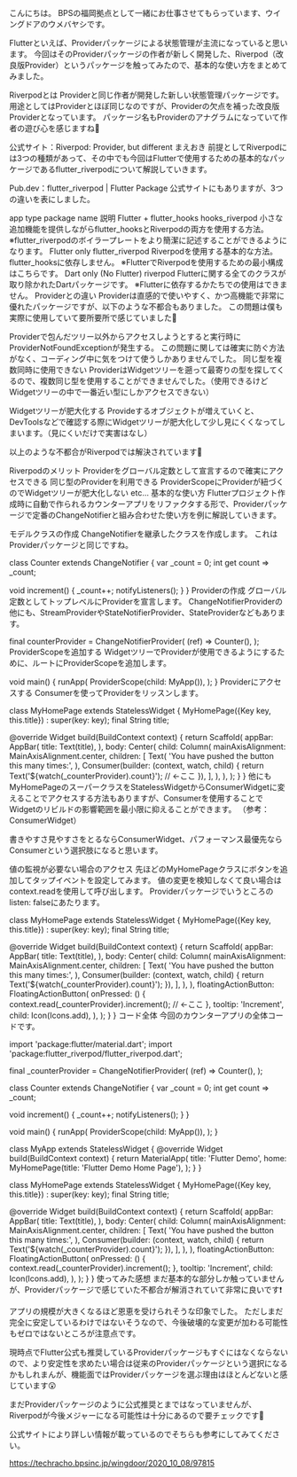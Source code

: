 こんにちは。
BPSの福岡拠点として一緒にお仕事させてもらっています、ウイングドアのウメバヤシです。

Flutterといえば、Providerパッケージによる状態管理が主流になっていると思います。
今回はそのProviderパッケージの作者が新しく開発した、Riverpod（改良版Provider）というパッケージを触ってみたので、基本的な使い方をまとめてみました。

Riverpodとは
Providerと同じ作者が開発した新しい状態管理パッケージです。
用途としてはProviderとほぼ同じなのですが、Providerの欠点を補った改良版Providerとなっています。
パッケージ名もProviderのアナグラムになっていて作者の遊び心を感じますね🥳

公式サイト：Riverpod: Provider, but different
まえおき
前提としてRiverpodには3つの種類があって、その中でも今回はFlutterで使用するための基本的なパッケージであるflutter_riverpodについて解説していきます。

Pub.dev：flutter_riverpod | Flutter Package
公式サイトにもありますが、3つの違いを表にしました。

app type	package name	説明
Flutter +
flutter_hooks	hooks_riverpod	小さな追加機能を提供しながらflutter_hooksとRiverpodの両方を使用する方法。
※flutter_riverpodのボイラープレートをより簡潔に記述することができるようになります。
Flutter only	flutter_riverpod	Riverpodを使用する基本的な方法。flutter_hooksに依存しません。
※FlutterでRiverpodを使用するための最小構成はこちらです。
Dart only
(No Flutter)	riverpod	Flutterに関する全てのクラスが取り除かれたDartパッケージです。
※Flutterに依存するかたちでの使用はできません。
Providerとの違い
Providerは直感的で使いやすく、かつ高機能で非常に優れたパッケージですが、以下のような不都合もありました。
この問題は僕も実際に使用していて要所要所で感じていました🤔

Providerで包んだツリー以外からアクセスしようとすると実行時にProviderNotFoundExceptionが発生する。
この問題に関しては確実に防ぐ方法がなく、コーディング中に気をつけて使うしかありませんでした。
同じ型を複数同時に使用できない
ProviderはWidgetツリーを遡って最寄りの型を探してくるので、複数同じ型を使用することができませんでした。（使用できるけどWidgetツリーの中で一番近い型にしかアクセスできない）

Widgetツリーが肥大化する
Provideするオブジェクトが増えていくと、DevToolsなどで確認する際にWidgetツリーが肥大化して少し見にくくなってしまいます。（見にくいだけで実害はなし）

以上のような不都合がRiverpodでは解決されています🥳

Riverpodのメリット
Providerをグローバル定数として宣言するので確実にアクセスできる
同じ型のProviderを利用できる
ProviderScopeにProviderが紐づくのでWidgetツリーが肥大化しない
etc…
基本的な使い方
Flutterプロジェクト作成時に自動で作られるカウンターアプリをリファクタする形で、Providerパッケージで定番のChangeNotifierと組み合わせた使い方を例に解説していきます。

モデルクラスの作成
ChangeNotifierを継承したクラスを作成します。
これはProviderパッケージと同じですね。

class Counter extends ChangeNotifier {
  var _count = 0;
  int get count => _count;

  void increment() {
    _count++;
    notifyListeners();
  }
}
Providerの作成
グローバル定数としてトップレベルにProviderを宣言します。
ChangeNotifierProviderの他にも、StreamProviderやStateNotifierProvider、StateProviderなどもあります。

final counterProvider = ChangeNotifierProvider(
  (ref) => Counter(),
);
ProviderScopeを追加する
WidgetツリーでProviderが使用できるようにするために、ルートにProviderScopeを追加します。

void main() {
  runApp(
    ProviderScope(child: MyApp()),
  );
}
Providerにアクセスする
Consumerを使ってProviderをリッスンします。

class MyHomePage extends StatelessWidget {
  MyHomePage({Key key, this.title}) : super(key: key);
  final String title;

  @override
  Widget build(BuildContext context) {
    return Scaffold(
      appBar: AppBar(
        title: Text(title),
      ),
      body: Center(
        child: Column(
          mainAxisAlignment: MainAxisAlignment.center,
          children: <Widget>[
            Text(
              'You have pushed the button this many times:',
            ),
            Consumer(builder: (context, watch, child) {
              return Text('${watch(_counterProvider).count}');    // ←ここ
            }),
          ],
        ),
      ),
    );
  }
}
他にもMyHomePageのスーパークラスをStatelessWidgetからConsumerWidgetに変えることでアクセスする方法もありますが、Consumerを使用することでWidgetのリビルドの影響範囲を最小限に抑えることができます。
（参考：ConsumerWidget）

書きやすさ見やすさをとるならConsumerWidget、パフォーマンス最優先ならConsumerという選択肢になると思います。

値の監視が必要ない場合のアクセス
先ほどのMyHomePageクラスにボタンを追加してタップイベントを設定してみます。
値の変更を検知しなくて良い場合はcontext.readを使用して呼び出します。
Providerパッケージでいうところのlisten: falseにあたります。

class MyHomePage extends StatelessWidget {
  MyHomePage({Key key, this.title}) : super(key: key);
  final String title;

  @override
  Widget build(BuildContext context) {
    return Scaffold(
      appBar: AppBar(
        title: Text(title),
      ),
      body: Center(
        child: Column(
          mainAxisAlignment: MainAxisAlignment.center,
          children: <Widget>[
            Text(
              'You have pushed the button this many times:',
            ),
            Consumer(builder: (context, watch, child) {
              return Text('${watch(_counterProvider).count}');
            }),
          ],
        ),
      ),
      floatingActionButton: FloatingActionButton(
        onPressed: () {
          context.read(_counterProvider).increment();    // ←ここ
        },
        tooltip: 'Increment',
        child: Icon(Icons.add),
      ),
    );
  }
}
コード全体
今回のカウンターアプリの全体コードです。

import 'package:flutter/material.dart';
import 'package:flutter_riverpod/flutter_riverpod.dart';

final _counterProvider = ChangeNotifierProvider(
  (ref) => Counter(),
);

class Counter extends ChangeNotifier {
  var _count = 0;
  int get count => _count;

  void increment() {
    _count++;
    notifyListeners();
  }
}

void main() {
  runApp(
    ProviderScope(child: MyApp()),
  );
}

class MyApp extends StatelessWidget {
  @override
  Widget build(BuildContext context) {
    return MaterialApp(
      title: 'Flutter Demo',
      home: MyHomePage(title: 'Flutter Demo Home Page'),
    );
  }
}

class MyHomePage extends StatelessWidget {
  MyHomePage({Key key, this.title}) : super(key: key);
  final String title;

  @override
  Widget build(BuildContext context) {
    return Scaffold(
      appBar: AppBar(
        title: Text(title),
      ),
      body: Center(
        child: Column(
          mainAxisAlignment: MainAxisAlignment.center,
          children: <Widget>[
            Text(
              'You have pushed the button this many times:',
            ),
            Consumer(builder: (context, watch, child) {
              return Text('${watch(_counterProvider).count}');
            }),
          ],
        ),
      ),
      floatingActionButton: FloatingActionButton(
        onPressed: () {
          context.read(_counterProvider).increment();
        },
        tooltip: 'Increment',
        child: Icon(Icons.add),
      ),
    );
  }
}
使ってみた感想
まだ基本的な部分しか触っていませんが、Providerパッケージで感じていた不都合が解消されていて非常に良いです❗️

アプリの規模が大きくなるほど恩恵を受けられそうな印象でした。
ただしまだ完全に安定しているわけではないそうなので、今後破壊的な変更が加わる可能性もゼロではないところが注意点です。

現時点でFlutter公式も推奨しているProviderパッケージもすぐにはなくならないので、より安定性を求めたい場合は従来のProviderパッケージという選択になるかもしれまんが、機能面ではProviderパッケージを選ぶ理由はほとんどないと感じています😲

まだProviderパッケージのように公式推奨とまではなっていませんが、Riverpodが今後メジャーになる可能性は十分にあるので要チェックです👀

公式サイトにより詳しい情報が載っているのでそちらも参考にしてみてください。

https://techracho.bpsinc.jp/wingdoor/2020_10_08/97815